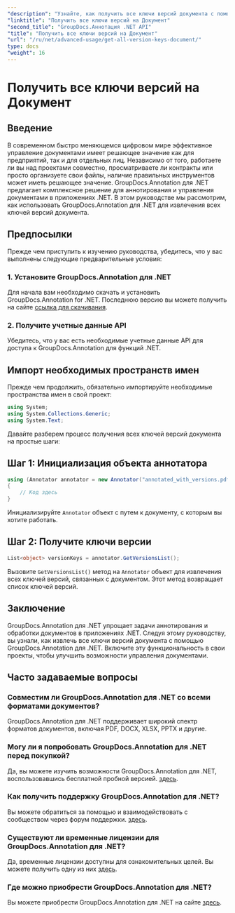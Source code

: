 ```yaml
---
"description": "Узнайте, как получить все ключи версий документа с помощью GroupDocs.Annotation для .NET. Расширьте свои возможности управления документами с помощью этого всеобъемлющего."
"linktitle": "Получить все ключи версий на Документ"
"second_title": "GroupDocs.Аннотация .NET API"
"title": "Получить все ключи версий на Документ"
"url": "/ru/net/advanced-usage/get-all-version-keys-document/"
type: docs
"weight": 16
---
```


# Получить все ключи версий на Документ

## Введение
В современном быстро меняющемся цифровом мире эффективное управление документами имеет решающее значение как для предприятий, так и для отдельных лиц. Независимо от того, работаете ли вы над проектами совместно, просматриваете ли контракты или просто организуете свои файлы, наличие правильных инструментов может иметь решающее значение. GroupDocs.Annotation для .NET предлагает комплексное решение для аннотирования и управления документами в приложениях .NET. В этом руководстве мы рассмотрим, как использовать GroupDocs.Annotation для .NET для извлечения всех ключей версий документа.
## Предпосылки
Прежде чем приступить к изучению руководства, убедитесь, что у вас выполнены следующие предварительные условия:
### 1. Установите GroupDocs.Annotation для .NET
Для начала вам необходимо скачать и установить GroupDocs.Annotation for .NET. Последнюю версию вы можете получить на сайте [ссылка для скачивания](https://releases.groupdocs.com/annotation/net/).
### 2. Получите учетные данные API
Убедитесь, что у вас есть необходимые учетные данные API для доступа к GroupDocs.Annotation для функций .NET.

## Импорт необходимых пространств имен
Прежде чем продолжить, обязательно импортируйте необходимые пространства имен в свой проект:
```csharp
using System;
using System.Collections.Generic;
using System.Text;
```

Давайте разберем процесс получения всех ключей версий документа на простые шаги:
## Шаг 1: Инициализация объекта аннотатора
```csharp
using (Annotator annotator = new Annotator("annotated_with_versions.pdf"))
{
    // Код здесь
}
```
Инициализируйте `Annotator` объект с путем к документу, с которым вы хотите работать.
## Шаг 2: Получите ключи версии
```csharp
List<object> versionKeys = annotator.GetVersionsList();
```
Вызовите `GetVersionsList()` метод на `Annotator` объект для извлечения всех ключей версий, связанных с документом. Этот метод возвращает список ключей версий.

## Заключение
GroupDocs.Annotation для .NET упрощает задачи аннотирования и обработки документов в приложениях .NET. Следуя этому руководству, вы узнали, как извлечь все ключи версий документа с помощью GroupDocs.Annotation для .NET. Включите эту функциональность в свои проекты, чтобы улучшить возможности управления документами.
## Часто задаваемые вопросы
### Совместим ли GroupDocs.Annotation для .NET со всеми форматами документов?
GroupDocs.Annotation для .NET поддерживает широкий спектр форматов документов, включая PDF, DOCX, XLSX, PPTX и другие.
### Могу ли я попробовать GroupDocs.Annotation для .NET перед покупкой?
Да, вы можете изучить возможности GroupDocs.Annotation для .NET, воспользовавшись бесплатной пробной версией. [здесь](https://releases.groupdocs.com/).
### Как получить поддержку GroupDocs.Annotation для .NET?
Вы можете обратиться за помощью и взаимодействовать с сообществом через форум поддержки. [здесь](https://forum.groupdocs.com/c/annotation/10).
### Существуют ли временные лицензии для GroupDocs.Annotation для .NET?
Да, временные лицензии доступны для ознакомительных целей. Вы можете получить одну из них [здесь](https://purchase.groupdocs.com/temporary-license/).
### Где можно приобрести GroupDocs.Annotation для .NET?
Вы можете приобрести GroupDocs.Annotation для .NET на сайте [здесь](https://purchase.groupdocs.com/buy).
